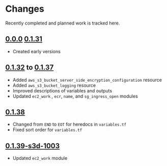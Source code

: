 # Changes
Recently completed and planned work is tracked here.

## [0.0.0](.) [0.1.31](.)
- Created early versions

## [0.1.32](.) to [0.1.37](.)
- Added `aws_s3_bucket_server_side_encryption_configuration` resource
- Added `aws_s3_bucket_logging` resource
- Improved descriptions of variables and outputs
- Updated `ec2_work` , `ecr`, `name`,  and `sg_ingress_open` modules

## [0.1.38](.)
- Changed from `END` to `EOT` for heredocs in `variables.tf`
- Fixed sort order for `variables.tf`

## [0.1.39-s3d-1003](.)
- Updated `ec2_work` module
